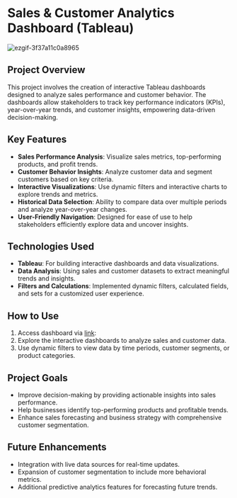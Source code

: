 # Sales & Customer Analytics Dashboard (Tableau)

![ezgif-3f37a11c0a8965](https://github.com/user-attachments/assets/db3c4338-e152-4093-81b1-6ce8f1ffad2d)


## Project Overview
This project involves the creation of interactive Tableau dashboards designed to analyze sales performance and customer behavior. The dashboards allow stakeholders to track key performance indicators (KPIs), year-over-year trends, and customer insights, empowering data-driven decision-making.

## Key Features
- **Sales Performance Analysis**: Visualize sales metrics, top-performing products, and profit trends.
- **Customer Behavior Insights**: Analyze customer data and segment customers based on key criteria.
- **Interactive Visualizations**: Use dynamic filters and interactive charts to explore trends and metrics.
- **Historical Data Selection**: Ability to compare data over multiple periods and analyze year-over-year changes.
- **User-Friendly Navigation**: Designed for ease of use to help stakeholders efficiently explore data and uncover insights.

## Technologies Used
- **Tableau**: For building interactive dashboards and data visualizations.
- **Data Analysis**: Using sales and customer datasets to extract meaningful trends and insights.
- **Filters and Calculations**: Implemented dynamic filters, calculated fields, and sets for a customized user experience.

## How to Use
1. Access dashboard via [link](https://public.tableau.com/app/profile/nima.shafikhani/viz/SalesCustomerAnalyticsDashboardView/CustomerDashboard): 
2. Explore the interactive dashboards to analyze sales and customer data.
3. Use dynamic filters to view data by time periods, customer segments, or product categories.

## Project Goals
- Improve decision-making by providing actionable insights into sales performance.
- Help businesses identify top-performing products and profitable trends.
- Enhance sales forecasting and business strategy with comprehensive customer segmentation.

## Future Enhancements
- Integration with live data sources for real-time updates.
- Expansion of customer segmentation to include more behavioral metrics.
- Additional predictive analytics features for forecasting future trends.
